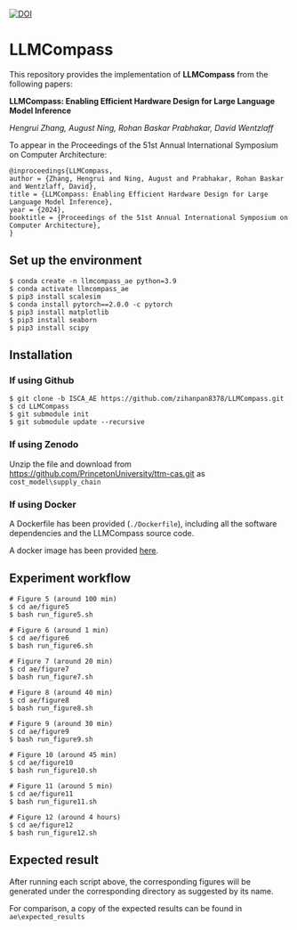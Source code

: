[![DOI](https://zenodo.org/badge/779008229.svg)](https://zenodo.org/doi/10.5281/zenodo.10892431)

# LLMCompass

This repository provides the implementation of **LLMCompass** from the following papers:

**LLMCompass: Enabling Efficient Hardware Design for Large Language Model Inference**

*Hengrui Zhang, August Ning, Rohan Baskar Prabhakar, David Wentzlaff*


To appear in the Proceedings of the 51st Annual International Symposium on Computer Architecture:

```
@inproceedings{LLMCompass,
author = {Zhang, Hengrui and Ning, August and Prabhakar, Rohan Baskar and Wentzlaff, David},
title = {LLMCompass: Enabling Efficient Hardware Design for Large Language Model Inference},
year = {2024},
booktitle = {Proceedings of the 51st Annual International Symposium on Computer Architecture},
}
```


## Set up the environment

```
$ conda create -n llmcompass_ae python=3.9
$ conda activate llmcompass_ae
$ pip3 install scalesim
$ conda install pytorch==2.0.0 -c pytorch
$ pip3 install matplotlib
$ pip3 install seaborn
$ pip3 install scipy
```

## Installation

### If using Github
```
$ git clone -b ISCA_AE https://github.com/zihanpan8378/LLMCompass.git
$ cd LLMCompass
$ git submodule init
$ git submodule update --recursive
```

### If using Zenodo
Unzip the file and download from https://github.com/PrincetonUniversity/ttm-cas.git as `cost_model\supply_chain`


### If using Docker
A Dockerfile has been provided (`./Dockerfile`), including all the software dependencies and the LLMCompass source code.

A docker image has been provided [here](https://github.com/HenryChang213/LLMCompass_ISCA_AE_docker).

## Experiment workflow
```
# Figure 5 (around 100 min) 
$ cd ae/figure5
$ bash run_figure5.sh 

# Figure 6 (around 1 min)
$ cd ae/figure6
$ bash run_figure6.sh

# Figure 7 (around 20 min)
$ cd ae/figure7
$ bash run_figure7.sh

# Figure 8 (around 40 min)
$ cd ae/figure8
$ bash run_figure8.sh

# Figure 9 (around 30 min)
$ cd ae/figure9
$ bash run_figure9.sh

# Figure 10 (around 45 min)
$ cd ae/figure10
$ bash run_figure10.sh

# Figure 11 (around 5 min) 
$ cd ae/figure11
$ bash run_figure11.sh

# Figure 12 (around 4 hours) 
$ cd ae/figure12
$ bash run_figure12.sh
```

## Expected result

After running each script above, the corresponding figures
will be generated under the corresponding directory as suggested by its name.

For comparison, a copy of the expected results can be found in `ae\expected_results`
